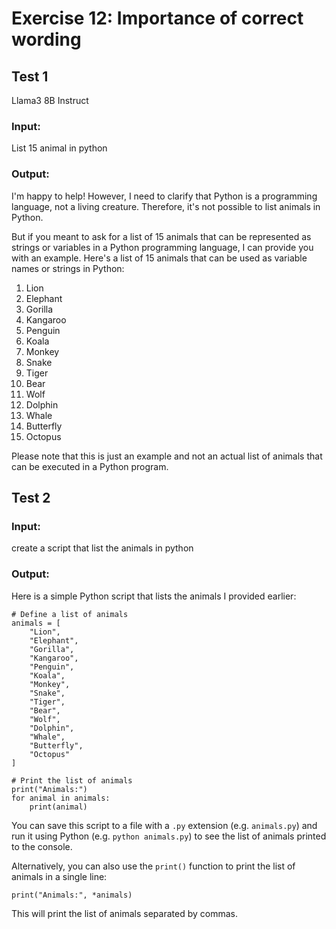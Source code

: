 # Exercise 12: Importance of correct wording

## Test 1 
Llama3 8B Instruct

### Input: 
List 15 animal in python

### Output:
I'm happy to help! However, I need to clarify that Python is a programming language, not a living creature. Therefore, it's not possible to list animals in Python.

But if you meant to ask for a list of 15 animals that can be represented as strings or variables in a Python programming language, I can provide you with an example. Here's a list of 15 animals that can be used as variable names or strings in Python:

1. Lion
2. Elephant
3. Gorilla
4. Kangaroo
5. Penguin
6. Koala
7. Monkey
8. Snake
9. Tiger
10. Bear
11. Wolf
12. Dolphin
13. Whale
14. Butterfly
15. Octopus

Please note that this is just an example and not an actual list of animals that can be executed in a Python program.


## Test 2 

### Input: 
create a script that list the animals in python

### Output:
Here is a simple Python script that lists the animals I provided earlier:
```
# Define a list of animals
animals = [
    "Lion",
    "Elephant",
    "Gorilla",
    "Kangaroo",
    "Penguin",
    "Koala",
    "Monkey",
    "Snake",
    "Tiger",
    "Bear",
    "Wolf",
    "Dolphin",
    "Whale",
    "Butterfly",
    "Octopus"
]

# Print the list of animals
print("Animals:")
for animal in animals:
    print(animal)
```
You can save this script to a file with a `.py` extension (e.g. `animals.py`) and run it using Python (e.g. `python animals.py`) to see the list of animals printed to the console.

Alternatively, you can also use the `print()` function to print the list of animals in a single line:
```
print("Animals:", *animals)
```
This will print the list of animals separated by commas.